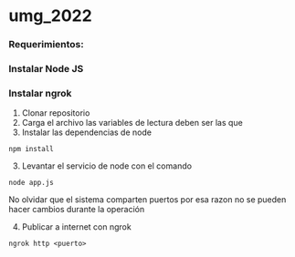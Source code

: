 # umg_2022 

### Requerimientos:
### Instalar Node JS
### Instalar ngrok 

 1. Clonar repositorio
 2. Carga el archivo las variables de lectura deben ser las que
 3. Instalar las dependencias de node
~~~
npm install  
~~~
 3. Levantar el servicio de node con el comando<node app.js>
~~~
node app.js  
~~~

No olvidar que el sistema comparten puertos por esa razon no se pueden hacer cambios durante la operación 

4. Publicar a internet con ngrok
~~~
ngrok http <puerto>  
~~~


